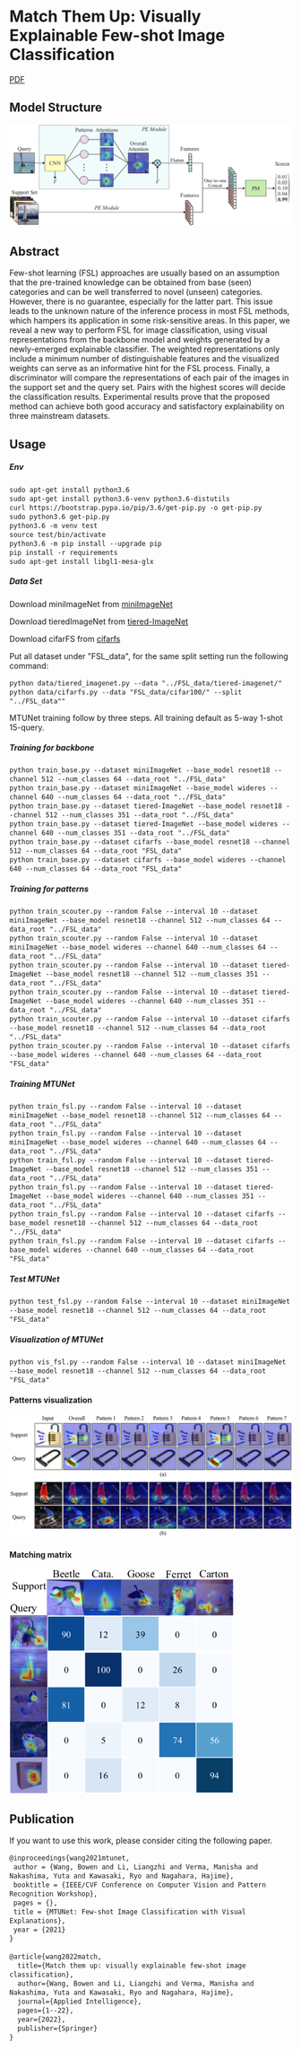 # Match Them Up: Visually Explainable Few-shot Image Classification
[PDF](https://openaccess.thecvf.com/content/CVPR2021W/RCV/papers/Wang_MTUNet_Few-Shot_Image_Classification_With_Visual_Explanations_CVPRW_2021_paper.pdf)

## Model Structure
![Structure Figure](figs/overall.png)

## Abstract
Few-shot learning (FSL) approaches are usually based on an assumption that 
the pre-trained knowledge can be obtained from base (seen) categories and can 
be well transferred to novel (unseen) categories. However, there is no guarantee, especially 
for the latter part. This issue leads to the unknown nature of the inference process in most FSL 
methods, which hampers its application in some risk-sensitive areas. In this paper, we reveal a new 
way to perform FSL for image classification, using visual representations from the backbone model and weights 
generated by a newly-emerged explainable classifier. The weighted representations only include a minimum number 
of distinguishable features and the visualized weights can serve as an informative hint for the FSL process. 
Finally, a discriminator will compare the representations of each pair of the images in the support set and the 
query set. Pairs with the highest scores will decide the classification results. Experimental results prove that 
the proposed method can achieve both good accuracy and satisfactory explainability on three mainstream datasets.

## Usage

##### Env
```
sudo apt-get install python3.6
sudo apt-get install python3.6-venv python3.6-distutils
curl https://bootstrap.pypa.io/pip/3.6/get-pip.py -o get-pip.py
sudo python3.6 get-pip.py
python3.6 -m venv test
source test/bin/activate
python3.6 -m pip install --upgrade pip
pip install -r requirements
sudo apt-get install libgl1-mesa-glx
```

##### Data Set
Download miniImageNet from [miniImageNet](https://drive.google.com/open?id=0B3Irx3uQNoBMQ1FlNXJsZUdYWEE)

Download tieredImageNet from [tiered-ImageNet](https://drive.google.com/file/d/1g1aIDy2Ar_MViF2gDXFYDBTR-HYecV07/view)

Download cifarFS from [cifarfs](https://drive.google.com/file/d/1pTsCCMDj45kzFYgrnO67BWVbKs48Q3NI/view)

Put all dataset under "FSL_data", for the same split setting run the following command:

```
python data/tiered_imagenet.py --data "../FSL_data/tiered-imagenet/"
python data/cifarfs.py --data "FSL_data/cifar100/" --split "../FSL_data""

```


MTUNet training follow by three steps. All training default as 5-way 1-shot 15-query.
##### Training for backbone
```
python train_base.py --dataset miniImageNet --base_model resnet18 --channel 512 --num_classes 64 --data_root "../FSL_data"
python train_base.py --dataset miniImageNet --base_model wideres --channel 640 --num_classes 64 --data_root "../FSL_data"
python train_base.py --dataset tiered-ImageNet --base_model resnet18 --channel 512 --num_classes 351 --data_root "../FSL_data"
python train_base.py --dataset tiered-ImageNet --base_model wideres --channel 640 --num_classes 351 --data_root "../FSL_data"
python train_base.py --dataset cifarfs --base_model resnet18 --channel 512 --num_classes 64 --data_root "FSL_data"
python train_base.py --dataset cifarfs --base_model wideres --channel 640 --num_classes 64 --data_root "FSL_data"
```

##### Training for patterns
```
python train_scouter.py --random False --interval 10 --dataset miniImageNet --base_model resnet18 --channel 512 --num_classes 64 --data_root "../FSL_data"
python train_scouter.py --random False --interval 10 --dataset miniImageNet --base_model wideres --channel 640 --num_classes 64 --data_root "../FSL_data"
python train_scouter.py --random False --interval 10 --dataset tiered-ImageNet --base_model resnet18 --channel 512 --num_classes 351 --data_root "../FSL_data"
python train_scouter.py --random False --interval 10 --dataset tiered-ImageNet --base_model wideres --channel 640 --num_classes 351 --data_root "../FSL_data"
python train_scouter.py --random False --interval 10 --dataset cifarfs --base_model resnet18 --channel 512 --num_classes 64 --data_root "../FSL_data"
python train_scouter.py --random False --interval 10 --dataset cifarfs --base_model wideres --channel 640 --num_classes 64 --data_root "FSL_data"
```

##### Training MTUNet
```
python train_fsl.py --random False --interval 10 --dataset miniImageNet --base_model resnet18 --channel 512 --num_classes 64 --data_root "../FSL_data"
python train_fsl.py --random False --interval 10 --dataset miniImageNet --base_model wideres --channel 640 --num_classes 64 --data_root "../FSL_data"
python train_fsl.py --random False --interval 10 --dataset tiered-ImageNet --base_model resnet18 --channel 512 --num_classes 351 --data_root "../FSL_data"
python train_fsl.py --random False --interval 10 --dataset tiered-ImageNet --base_model wideres --channel 640 --num_classes 351 --data_root "../FSL_data"
python train_fsl.py --random False --interval 10 --dataset cifarfs --base_model resnet18 --channel 512 --num_classes 64 --data_root "../FSL_data"
python train_fsl.py --random False --interval 10 --dataset cifarfs --base_model wideres --channel 640 --num_classes 64 --data_root "FSL_data"
```

##### Test MTUNet
```
python test_fsl.py --random False --interval 10 --dataset miniImageNet --base_model resnet18 --channel 512 --num_classes 64 --data_root "FSL_data"
```

##### Visualization of MTUNet
```
python vis_fsl.py --random False --interval 10 --dataset miniImageNet --base_model resnet18 --channel 512 --num_classes 64 --data_root "FSL_data"
```

#### Patterns visualization
![Patterns visualization](figs/patterns.png)

#### Matching matrix
<img src="figs/matrix.png" width="400" height="400" alt="matrix">

## Publication
If you want to use this work, please consider citing the following paper.
```
@inproceedings{wang2021mtunet,
 author = {Wang, Bowen and Li, Liangzhi and Verma, Manisha and Nakashima, Yuta and Kawasaki, Ryo and Nagahara, Hajime},
 booktitle = {IEEE/CVF Conference on Computer Vision and Pattern Recognition Workshop},
 pages = {},
 title = {MTUNet: Few-shot Image Classification with Visual Explanations},
 year = {2021}
}

@article{wang2022match,
  title={Match them up: visually explainable few-shot image classification},
  author={Wang, Bowen and Li, Liangzhi and Verma, Manisha and Nakashima, Yuta and Kawasaki, Ryo and Nagahara, Hajime},
  journal={Applied Intelligence},
  pages={1--22},
  year={2022},
  publisher={Springer}
}
```
